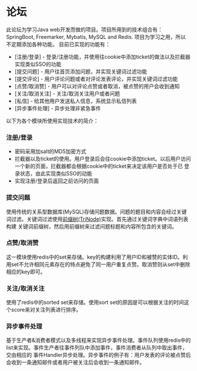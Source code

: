# 论坛
此论坛为学习Java web开发而做的项目。项目所用到的技术组合有：SpringBoot, Freemarker, Mybatis, MySQL and Redis. 项目为学习之用，所以不定期添加各种功能。
目前已实现的功能有：

* [注册/登录] - 登录/注册功能，并使用往cookie中添加ticket的做法以及拦截器实现类似SSO的功能
* [提交问题] - 用户往首页添加问题，并实现关键词过滤功能 
* [提交评论] - 用户评论问题或者对评论发表评论，并实现关键词过滤功能
* [点赞/取消赞] - 用户可以对评论点赞或者取消，被点赞的用户会收到通知
* [关注/取消关注] - 关注/取消关注用户或者问题 
* [私信] - 给其他用户发送私人信息，系统显示私信列表
* [异步事件处理] - 异步处理非紧急事件

以下为各个模块所使用实现技术的简介：
### 注册/登录
  - 密码采用加salt的MD5加密方式
  - 拦截器以及ticket的使用。用户登录后会往cookie中添加ticket。以后用户访问一个新的页面，拦截器都会根据cookie中的ticket来决定该用户是否处于已
登录状态，由此实现类似SSO的动能
  - 实现注册/登录后返回之前访问的页面

### 提交问题
使用传统的关系型数据库(MySQL)存储问题数据。问题的题目和内容会经过关键词过滤。关键词过滤使用<ins>前缀树(TriNode)</ins>实现。首先通过关键词字典中词语列表构建
关键词前缀树，然后用前缀树来过滤问题标题和内容所包含的关键词。

### 点赞/取消赞
这一模块使用redis中的set来存储。key的构建利用了用户ID和被赞的实体ID。利用set不允许相同元素存在的特点避免了同一用户重复点赞。取消赞则从set中删除相应的key即可。

### 关注/取消关注
使用了redis中的sorted set来存储。使用sort set的原因是可以根据关注的时间这个score来对关注列表进行排序。

### 异步事件处理
基于生产者&消费者模式以及多线程来实现异步事件处理。事件队列使用redis中的list来实现。事件生产者往事件列队中添加事件，事件消费者从队列中取出事件，交由相应的
事件Handler异步处理。异步事件的例子有：用户发表的评论被点赞后会收到一条通知邮件或者用户被关注后会收到一条通知邮件。

